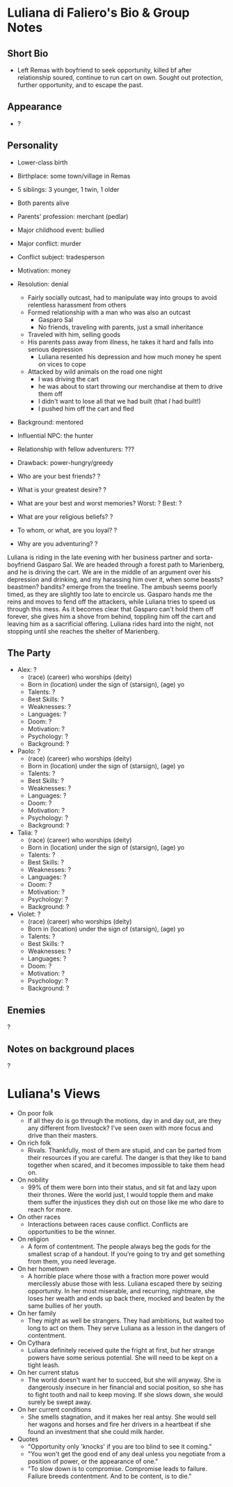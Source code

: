 # Luliana di Faliero's Bio & Group Notes
## Short Bio
- Left Remas with boyfriend to seek opportunity, killed bf after relationship soured, continue to run cart on own. Sought out protection, further opportunity, and to escape the past.

## Appearance
- ?

## Personality
- Lower-class birth
- Birthplace: some town/village in Remas
- 5 siblings: 3 younger, 1 twin, 1 older
- Both parents alive
- Parents' profession: merchant (pedlar)
- Major childhood event: bullied
- Major conflict: murder
- Conflict subject: tradesperson
- Motivation: money
- Resolution: denial
    - Fairly socially outcast, had to manipulate way into groups to avoid relentless harassment from others
    - Formed relationship with a man who was also an outcast
        - Gasparo Sal
        - No friends, traveling with parents, just a small inheritance
    - Traveled with him, selling goods
    - His parents pass away from illness, he takes it hard and falls into serious depression
        - Luliana resented his depression and how much money he spent on vices to cope
    - Attacked by wild animals on the road one night
        - I was driving the cart
        - he was about to start throwing our merchandise at them to drive them off
        - I didn't want to lose all that we had built (that *I* had built!)
        - I pushed him off the cart and fled
- Background: mentored
- Influential NPC: the hunter
- Relationship with fellow adventurers: ???
- Drawback: power-hungry/greedy

- Who are your best friends?
?
- What is your greatest desire?
?
- What are your best and worst memories?
Worst: ? Best: ?
- What are your religious beliefs?
?
- To whom, or what, are you loyal?
?
- Why are you adventuring?
?

Luliana is riding in the late evening with her business partner and sorta-boyfriend Gasparo Sal. We are headed through a forest path to Marienberg, and he is driving the cart. We are in the middle of an argument over his depression and drinking, and my harassing him over it, when some beasts? beastmen? bandits? emerge from the treeline. The ambush seems poorly timed, as they are slightly too late to encircle us. Gasparo hands me the reins and moves to fend off the attackers, while Luliana tries to speed us through this mess. As it becomes clear that Gasparo can't hold them off forever, she gives him a shove from behind, toppling him off the cart and leaving him as a sacrificial offering. Luliana rides hard into the night, not stopping until she reaches the shelter of Marienberg.

## The Party
- Alex: ?
    - (race) (career) who worships (deity)
    - Born in (location) under the sign of (starsign), (age) yo
    - Talents: ?
    - Best Skills: ?
    - Weaknesses: ?
    - Languages: ?
    - Doom: ?
    - Motivation: ?
    - Psychology: ?
    - Background: ?
- Paolo: ?
    - (race) (career) who worships (deity)
    - Born in (location) under the sign of (starsign), (age) yo
    - Talents: ?
    - Best Skills: ?
    - Weaknesses: ?
    - Languages: ?
    - Doom: ?
    - Motivation: ?
    - Psychology: ?
    - Background: ?
- Talia: ?
    - (race) (career) who worships (deity)
    - Born in (location) under the sign of (starsign), (age) yo
    - Talents: ?
    - Best Skills: ?
    - Weaknesses: ?
    - Languages: ?
    - Doom: ?
    - Motivation: ?
    - Psychology: ?
    - Background: ?
- Violet: ?
    - (race) (career) who worships (deity)
    - Born in (location) under the sign of (starsign), (age) yo
    - Talents: ?
    - Best Skills: ?
    - Weaknesses: ?
    - Languages: ?
    - Doom: ?
    - Motivation: ?
    - Psychology: ?
    - Background: ?

## Enemies
?

## Notes on background places
?

# Luliana's Views
- On poor folk
    - If all they do is go through the motions, day in and day out, are they any different from livestock? I've seen oxen with more focus and drive than their masters.
- On rich folk
    - Rivals. Thankfully, most of them are stupid, and can be parted from their resources if you are careful. The danger is that they like to band together when scared, and it becomes impossible to take them head on.
- On nobility
    - 99% of them were born into their status, and sit fat and lazy upon their thrones. Were the world just, I would topple them and make them suffer the injustices they dish out on those like me who dare to reach for more.
- On other races
    - Interactions between races cause conflict. Conflicts are opportunities to be the winner.
- On religion
    - A form of contentment. The people always beg the gods for the smallest scrap of a handout. If you're going to try and get something from them, you need leverage.
- On her hometown
    - A horrible place where those with a fraction more power would mercilessly abuse those with less. Luliana escaped there by seizing opportunity. In her most miserable, and recurring, nightmare, she loses her wealth and ends up back there, mocked and beaten by the same bullies of her youth.
- On her family
    - They might as well be strangers. They had ambitions, but waited too long to act on them. They serve Luliana as a lesson in the dangers of contentment.
- On Cythara
    - Luliana definitely received quite the fright at first, but her strange powers have some serious potential. She will need to be kept on a tight leash.
- On her current status
    - The world doesn't want her to succeed, but she will anyway. She is dangerously insecure in her financial and social position, so she has to fight tooth and nail to keep moving. If she slows down, she would surely be swept away.
- On her current conditions
    - She smells stagnation, and it makes her real antsy. She would sell her wagons and horses and fire her drivers in a heartbeat if she found an investment that she could milk harder.
- Quotes
    - "Opportunity only 'knocks' if you are too blind to see it coming."
    - "You won't get the good end of any deal unless you negotiate from a position of power, or the appearance of one."
    - "To slow down is to compromise. Compromise leads to failure. Failure breeds contentment. And to be content, is to die."
